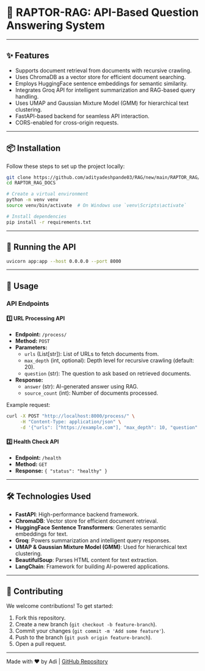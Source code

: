 # 📄 RAPTOR-RAG: API-Based Question Answering System

---

## ✨ Features

- Supports document retrieval from documents with recursive crawling.
- Uses ChromaDB as a vector store for efficient document searching.
- Employs HuggingFace sentence embeddings for semantic similarity.
- Integrates Groq API for intelligent summarization and RAG-based query handling.
- Uses UMAP and Gaussian Mixture Model (GMM) for hierarchical text clustering.
- FastAPI-based backend for seamless API interaction.
- CORS-enabled for cross-origin requests.

---

## 📦 Installation

Follow these steps to set up the project locally:

```sh
git clone https://github.com/adityadeshpande03/RAG/new/main/RAPTOR_RAG/RAPTOR_RAG_DOCS
cd RAPTOR_RAG_DOCS

# Create a virtual environment
python -m venv venv
source venv/bin/activate  # On Windows use `venv\Scripts\activate`

# Install dependencies
pip install -r requirements.txt
```

---

## 🚀 Running the API

```sh
uvicorn app:app --host 0.0.0.0 --port 8000
```

---

## 📌 Usage

### API Endpoints

#### 1️⃣ URL Processing API
- **Endpoint:** `/process/`
- **Method:** `POST`
- **Parameters:**
  - `urls` (List[str]): List of URLs to fetch documents from.
  - `max_depth` (int, optional): Depth level for recursive crawling (default: 20).
  - `question` (str): The question to ask based on retrieved documents.
- **Response:**
  - `answer` (str): AI-generated answer using RAG.
  - `source_count` (int): Number of documents processed.

Example request:
```sh
curl -X POST "http://localhost:8000/process/" \
     -H "Content-Type: application/json" \
     -d '{"urls": ["https://example.com"], "max_depth": 10, "question": "What is AI?"}'
```

#### 2️⃣ Health Check API
- **Endpoint:** `/health`
- **Method:** `GET`
- **Response:** `{ "status": "healthy" }`

---

## 🛠️ Technologies Used

- **FastAPI**: High-performance backend framework.
- **ChromaDB**: Vector store for efficient document retrieval.
- **HuggingFace Sentence Transformers**: Generates semantic embeddings for text.
- **Groq**: Powers summarization and intelligent query responses.
- **UMAP & Gaussian Mixture Model (GMM)**: Used for hierarchical text clustering.
- **BeautifulSoup**: Parses HTML content for text extraction.
- **LangChain**: Framework for building AI-powered applications.

---

## 🤝 Contributing

We welcome contributions! To get started:

1. Fork this repository.
2. Create a new branch (`git checkout -b feature-branch`).
3. Commit your changes (`git commit -m 'Add some feature'`).
4. Push to the branch (`git push origin feature-branch`).
5. Open a pull request.

---

Made with ❤️ by Adi | [GitHub Repository](https://github.com/adityadeshpande03/RAG/new/main/RAPTOR_RAG/RAPTOR_RAG_DOCS)
